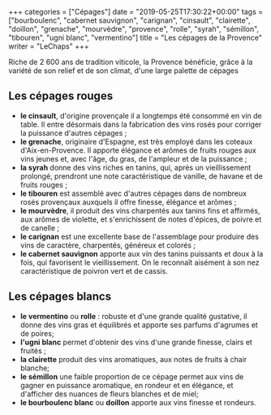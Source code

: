 +++
categories = ["Cépages"]
date = "2019-05-25T17:30:22+00:00"
tags = ["bourboulenc", "cabernet sauvignon", "carignan", "cinsault", "clairette", "doillon", "grenache", "mourvèdre", "provence", "rolle", "syrah", "sémillon", "tibouren", "ugni blanc", "vermentino"] 
title = "Les cépages de la Provence"
writer = "LeChaps"
+++

Riche de 2 600 ans de tradition viticole, la Provence bénéficie, grâce à la variété de son relief et de son climat, d'une large palette de cépages

## Les cépages rouges

* **le cinsault**,  d'origine provençale il a longtemps été consommé en vin de table. Il entre désormais dans la fabrication des vins rosés pour corriger la puissance d'autres cépages ;
* **le grenache**, originaire d'Espagne, est très employé dans les coteaux d'Aix-en-Provence. Il apporte élégance et arômes de fruits rouges aux vins jeunes et, avec l'âge, du gras, de l'ampleur et de la puissance ;
* **la syrah** donne des vins riches en tanins, qui, après un vieillissement prolongé, prendront une note caractéristique de vanille, de havane et de fruits rouges ;
* **le tibouren** est assemblé avec d'autres cépages dans de nombreux rosés provençaux auxquels il offre finesse, élégance et arômes ;
* **le mourvèdre**, il produit des vins charpentés aux tanins fins et affirmés, aux arômes de violette, et s'enrichissent de notes d'épices, de poivre et de canelle ;
* **le carignan** est une excellente base de l'assemblage pour produire des vins de caractère, charpentés, généreux et colorés ;
* **le cabernet sauvignon** apporte aux vin des tanins puissants et doux à la fois, qui favorisent le vieillissement. On le reconnaît aisément à son nez caractéristique de poivron vert et de cassis.

## Les cépages blancs

* **le vermentino** ou **rolle** : robuste et d'une grande qualité gustative, il donne des vins gras et équilibrés et apporte ses parfums d'agrumes et de poires;
* **l'ugni blanc** permet d'obtenir des vins d'une grande finesse, clairs et fruités ;
* **la clairette** produit des vins aromatiques, aux notes de fruits à chair blanche;
* **le sémillon** une faible proportion de ce cépage permet aux vins de gagner en puissance aromatique, en rondeur et en élégance, et d'afficher des nuances de fleurs blanches et de miel;
* **le bourboulenc blanc** ou **doillon** apporte aux vins finesse et rondeurs.

